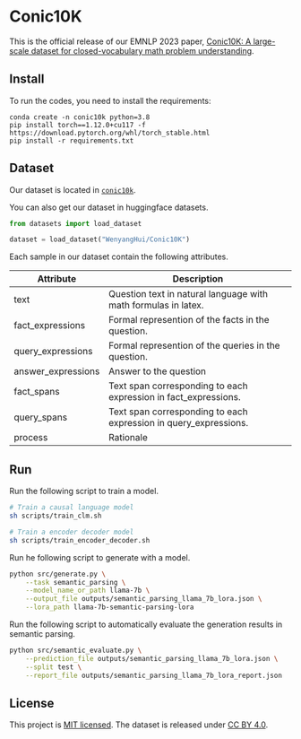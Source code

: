 # Conic10K
This is the official release of our EMNLP 2023 paper, [Conic10K: A large-scale dataset for closed-vocabulary math problem understanding](https://faculty.sist.shanghaitech.edu.cn/faculty/tukw/emnlp-f23conic.pdf).

## Install
To run the codes, you need to install the requirements:
```
conda create -n conic10k python=3.8
pip install torch==1.12.0+cu117 -f https://download.pytorch.org/whl/torch_stable.html
pip install -r requirements.txt
```

## Dataset
Our dataset is located in [`conic10k`](conic10k).

You can also get our dataset in huggingface datasets.

```python
from datasets import load_dataset

dataset = load_dataset("WenyangHui/Conic10K")
```

Each sample in our dataset contain the following attributes.

| Attribute |  Description  |
| --- | --- | 
| text  | Question text in natural language with math formulas in latex. |
| fact_expressions  | Formal represention of the facts in the question. |
| query_expressions  | Formal represention of the queries in the question. |
| answer_expressions  | Answer to the question |
| fact_spans  | Text span corresponding to each expression in fact_expressions. |
| query_spans  | Text span corresponding to each expression in query_expressions. |
| process  | Rationale |


## Run

Run the following script to train a model. 
```bash
# Train a causal language model
sh scripts/train_clm.sh

# Train a encoder decoder model
sh scripts/train_encoder_decoder.sh
```

Run he following script to generate with a model.
```bash
python src/generate.py \
    --task semantic_parsing \
    --model_name_or_path llama-7b \
    --output_file outputs/semantic_parsing_llama_7b_lora.json \
    --lora_path llama-7b-semantic-parsing-lora
```

Run the following script to automatically evaluate the generation results in semantic parsing.
```bash
python src/semantic_evaluate.py \
    --prediction_file outputs/semantic_parsing_llama_7b_lora.json \
    --split test \
    --report_file outputs/semantic_parsing_llama_7b_lora_report.json
```

## License

This project is [MIT licensed](LICENSE). The dataset is released under [CC BY 4.0](https://creativecommons.org/licenses/by/4.0/).
